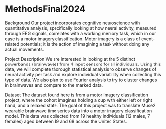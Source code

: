 # MethodsFinal2024

Background
Our project incorporates cognitive neuroscience with quantitative analysis, specifically looking at how neural activity, measured through EEG signals, correlates with a working memory task, which in our case is a motor imagery classification. Motor imagery is a class of event-related potentials; it is the action of imagining a task without doing any actual movements.

Project Description 
We are interested in looking at the 5 distinct powerbands (brainwaves) from 4 input sensors for all individuals. Using this data, we will complete thorough statistical analysis to observe changes of neural activity per task and explore individual variability when collecting this type of data. We also plan to use Fourier analysis to try to cluster changes in brainwaves and compare to the marked data.

Dataset
The dataset found here is from a motor imagery classification project, where the cohort imagines holding a cup with either left or right hand, and a relaxed state. The goal of this project was to translate Muse2 wearable brainwave time series data into a motor imagery classification model. This data was collected from 19 healthy individuals (12 males, 7 females) aged between 19 and 68 across the United States. 
